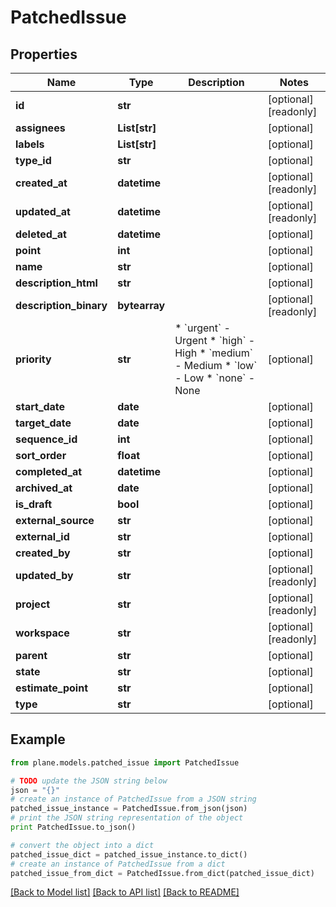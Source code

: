 # PatchedIssue


## Properties
Name | Type | Description | Notes
------------ | ------------- | ------------- | -------------
**id** | **str** |  | [optional] [readonly] 
**assignees** | **List[str]** |  | [optional] 
**labels** | **List[str]** |  | [optional] 
**type_id** | **str** |  | [optional] 
**created_at** | **datetime** |  | [optional] [readonly] 
**updated_at** | **datetime** |  | [optional] [readonly] 
**deleted_at** | **datetime** |  | [optional] 
**point** | **int** |  | [optional] 
**name** | **str** |  | [optional] 
**description_html** | **str** |  | [optional] 
**description_binary** | **bytearray** |  | [optional] [readonly] 
**priority** | **str** | * &#x60;urgent&#x60; - Urgent * &#x60;high&#x60; - High * &#x60;medium&#x60; - Medium * &#x60;low&#x60; - Low * &#x60;none&#x60; - None | [optional] 
**start_date** | **date** |  | [optional] 
**target_date** | **date** |  | [optional] 
**sequence_id** | **int** |  | [optional] 
**sort_order** | **float** |  | [optional] 
**completed_at** | **datetime** |  | [optional] 
**archived_at** | **date** |  | [optional] 
**is_draft** | **bool** |  | [optional] 
**external_source** | **str** |  | [optional] 
**external_id** | **str** |  | [optional] 
**created_by** | **str** |  | [optional] 
**updated_by** | **str** |  | [optional] [readonly] 
**project** | **str** |  | [optional] [readonly] 
**workspace** | **str** |  | [optional] [readonly] 
**parent** | **str** |  | [optional] 
**state** | **str** |  | [optional] 
**estimate_point** | **str** |  | [optional] 
**type** | **str** |  | [optional] 

## Example

```python
from plane.models.patched_issue import PatchedIssue

# TODO update the JSON string below
json = "{}"
# create an instance of PatchedIssue from a JSON string
patched_issue_instance = PatchedIssue.from_json(json)
# print the JSON string representation of the object
print PatchedIssue.to_json()

# convert the object into a dict
patched_issue_dict = patched_issue_instance.to_dict()
# create an instance of PatchedIssue from a dict
patched_issue_from_dict = PatchedIssue.from_dict(patched_issue_dict)
```
[[Back to Model list]](../README.md#documentation-for-models) [[Back to API list]](../README.md#documentation-for-api-endpoints) [[Back to README]](../README.md)


